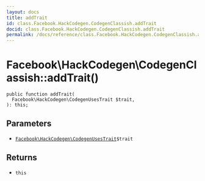 ```yaml
---
layout: docs
title: addTrait
id: class.Facebook.HackCodegen.CodegenClassish.addTrait
docid: class.Facebook.HackCodegen.CodegenClassish.addTrait
permalink: /docs/reference/class.Facebook.HackCodegen.CodegenClassish.addTrait.md
---
```

# Facebook\\HackCodegen\\CodegenClassish::addTrait()




``` Hack
public function addTrait(
  Facebook\HackCodegen\CodegenUsesTrait $trait,
): this;
```




## Parameters




+ [` Facebook\HackCodegen\CodegenUsesTrait `](<class.Facebook.HackCodegen.CodegenUsesTrait.md>)`` $trait ``




## Returns




* ` this `